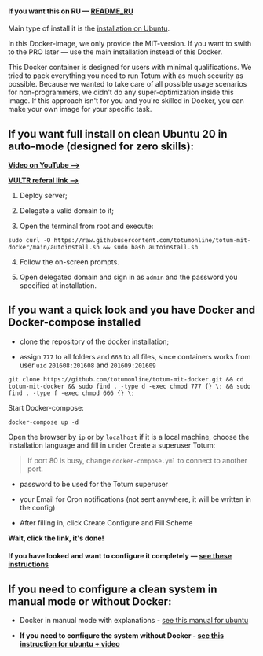 #### If you want this on RU — [README_RU](https://github.com/totumonline/totum-mit-docker/blob/main/README_RU.md)

Main type of install it is the [installation on Ubuntu](https://github.com/totumonline/totum-mit).

In this Docker-image, we only provide the MIT-version. If you want to swith to the PRO later — use the main installation instead of this Docker.

This Docker container is designed for users with minimal qualifications. We tried to pack everything you need to run Totum with as much security as possible. Because we wanted to take care of all possible usage scenarios for non-programmers, we didn't do any super-optimization inside this image. If this approach isn't for you and you're skilled in Docker, you can make your own image for your specific task.

## If you want full install on clean Ubuntu 20 in auto-mode (designed for zero skills):

**[Video on YouTube —>](https://www.youtube.com/watch?v=ZztzQ53kMQQ)**

**[VULTR referal link —>](https://www.vultr.com/?ref=9084282)**

1. Deploy server;

2. Delegate a valid domain to it;

3. Open the terminal from root and execute:

```
sudo curl -O https://raw.githubusercontent.com/totumonline/totum-mit-docker/main/autoinstall.sh && sudo bash autoinstall.sh
```

4. Follow the on-screen prompts.

5. Open delegated domain and sign in as `admin` and the password you specified at installation.


## If you want a quick look and you have Docker and Docker-compose installed

- clone the repository of the docker installation;

- assign `777` to all folders and `666` to all files, since containers works from user `uid` `201608:201608` and `201609:201609`

```
git clone https://github.com/totumonline/totum-mit-docker.git && cd totum-mit-docker && sudo find . -type d -exec chmod 777 {} \; && sudo find . -type f -exec chmod 666 {} \;
```


Start Docker-compose:

```
docker-compose up -d
```

Open the browser by `ip` or by `localhost` if it is a local machine, choose the installation language and fill in under Create a superuser Totum:

> If port 80 is busy, change `docker-compose.yml` to connect to another port.

- password to be used for the Totum superuser

- your Email for Cron notifications (not sent anywhere, it will be written in the config)

- After filling in, click Create Configure and Fill Scheme

**Wait, click the link, it's done!**



#### If you have looked and want to configure it completely — [see these instructions](https://github.com/totumonline/totum-mit-docker/blob/main/IF_YOU_ALREADY_HAVE_DOCKER.md)



## If you need to configure a clean system in manual mode or without Docker: 

- Docker in manual mode with explanations - [see this manual for ubuntu](https://github.com/totumonline/totum-mit-docker/blob/main/FULL_CONFIG_ON_CLEAR_UBUNTU.md)

- **If you need to configure the system without Docker - [see this instruction for ubuntu + video](https://docs.totum.online/ubuntu)**